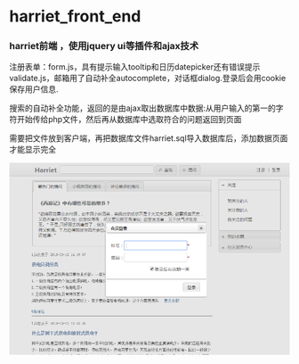 # harriet_front_end
### harriet前端 ，使用jquery ui等插件和ajax技术
<p>注册表单：form.js，具有提示输入tooltip和日历datepicker还有错误提示validate.js，邮箱用了自动补全autocomplete，对话框dialog.登录后会用cookie保存用户信息.</p><p>搜索的自动补全功能，返回的是由ajax取出数据库中数据:从用户输入的第一的字符开始传给php文件，然后再从数据库中选取符合的问题返回到页面</p>
<p>需要把文件放到客户端，再把数据库文件harriet.sql导入数据库后，添加数据页面才能显示完全</p>

<img src="https://github.com/harrietjia/harriet_front_end/blob/master/img/20180314174126149.png" alt="页面整体效果图"/>
